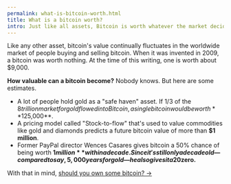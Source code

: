 ```yaml
---
permalink: what-is-bitcoin-worth.html
title: What is a bitcoin worth?
intro: Just like all assets, Bitcoin is worth whatever the market decides it’s worth.
---
```


Like any other asset, bitcoin's value continually fluctuates in the worldwide market of people buying and selling bitcoin. When it was invented in 2009, a bitcoin was worth nothing. At the time of this writing, one is worth about $9,000.

**How valuable can a bitcoin become?** Nobody knows. But here are some estimates.

- A lot of people hold gold as a "safe haven" asset. If 1/3 of the $8 trillion market for gold flowed into Bitcoin, a single bitcoin would be worth **$125,000**.
- A pricing model called "Stock-to-flow" that's used to value commodities like gold and diamonds predicts a future bitcoin value of more than **$1 million**.
- Former PayPal director Wences Casares gives bitcoin a 50% chance of being worth **$1 million** within a decade. Since it's still only a decade old—compared to say, 5,000 years for gold—he also gives it a 20% chance of failing, and being worth **$zero.**

With that in mind, [should you own some bitcoin? →](/should-i-own-bitcoin.html)